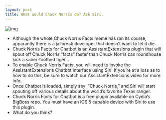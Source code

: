 ```yaml
---
layout: post
title: What would Chuck Norris do? Ask Siri.
---
```

![img](http://media.idownloadblog.com/wp-content/uploads/2012/03/Chuck-Norris-TP.jpg)
* Although the whole Chuck Norris Facts meme has ran its course, apparantly there is a jailbreak developer that doesn’t want to let it die.
* Chuck Norris Facts for Chatbot is an AssistantExtensions plugin that will spout off Chuck Norris “facts” faster than Chuck Norris can roundhouse kick a saber-toothed tiger…
* To enable Chuck Norris Facts, you will need to invoke the AssistantExtensions Chatbot interface using Siri. If you’re at a loss as to how to do this, be sure to watch our AssistantExtensions video for more info.
* Once Chatbot is loaded, simply say: “Chuck Norris,” and Siri will start spouting off various details about the world’s favorite Texas ranger.
* Chuck Norris Facts for Chatbot is a free plugin available on Cydia’s BigBoss repo. You must have an iOS 5 capable device with Siri to use this plugin.
* What do you think?


